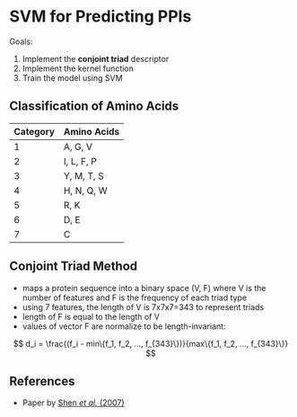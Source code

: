# SVM for Predicting PPIs

Goals:
1. Implement the **conjoint triad** descriptor
2. Implement the kernel function
3. Train the model using SVM

## Classification of Amino Acids

|Category|Amino Acids|
|---|---------|
|1|A, G, V|
|2|I, L, F, P|
|3|Y, M, T, S|
|4|H, N, Q, W|
|5|R, K|
|6|D, E|
|7|C|


## Conjoint Triad Method

- maps a protein sequence into a binary space (V, F) where V is the number of features and F is the frequency of each triad type
- using 7 features, the length of V is 7x7x7=343 to represent triads
- length of F is equal to the length of V
- values of vector F are normalize to be length-invariant:

$$ d_i = \frac{(f_i - min\{f_1, f_2, ..., f_{343}\})}{max\{f_1, f_2, ..., f_{343}\}} $$


## References

- Paper by [Shen _et al._ (2007)](https://www.pnas.org/doi/10.1073/pnas.0607879104)
